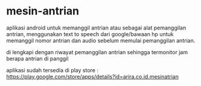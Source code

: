 # mesin-antrian

 aplikasi android untuk memanggil antrian atau sebagai alat pemanggilan antrian, menggunakan text to speech dari google/bawaan hp untuk memanggil nomor antrian dan audio sebelum memulai pemanggilan antrian.

di lengkapi dengan riwayat pemanggilan antrian sehingga termonitor jam berapa antrian di panggil  

aplikasi sudah tersedia di play store : https://play.google.com/store/apps/details?id=arira.co.id.mesinatrian
